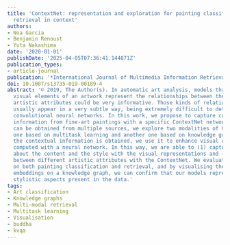 ```yaml
---
title: 'ContextNet: representation and exploration for painting classification and
  retrieval in context'
authors:
- Noa Garcia
- Benjamin Renoust
- Yuta Nakashima
date: '2020-01-01'
publishDate: '2025-04-05T07:36:41.144871Z'
publication_types:
- article-journal
publication: '*International Journal of Multimedia Information Retrieval*'
doi: 10.1007/s13735-019-00189-4
abstract: '© 2019, The Author(s). In automatic art analysis, models that besides the
  visual elements of an artwork represent the relationships between the different
  artistic attributes could be very informative. Those kinds of relationships, however,
  usually appear in a very subtle way, being extremely difficult to detect with standard
  convolutional neural networks. In this work, we propose to capture contextual artistic
  information from fine-art paintings with a specific ContextNet network. As context
  can be obtained from multiple sources, we explore two modalities of ContextNets:
  one based on multitask learning and another one based on knowledge graphs. Once
  the contextual information is obtained, we use it to enhance visual representations
  computed with a neural network. In this way, we are able to (1) capture information
  about the content and the style with the visual representations and (2) encode relationships
  between different artistic attributes with the ContextNet. We evaluate our models
  on both painting classification and retrieval, and by visualising the resulting
  embeddings on a knowledge graph, we can confirm that our models represent specific
  stylistic aspects present in the data.'
tags:
- Art classification
- Knowledge graphs
- Multi-modal retrieval
- Multitask learning
- Visualisation
- buddha
- kvqa
---
```

